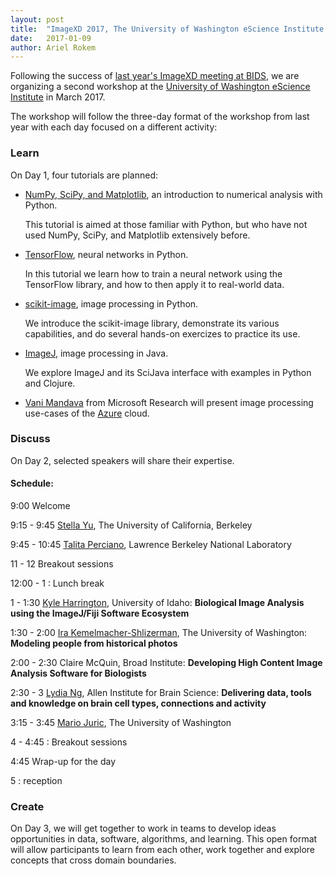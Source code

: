 ```yaml
---
layout: post
title:  "ImageXD 2017, The University of Washington eScience Institute, March 29th-31st"
date:   2017-01-09
author: Ariel Rokem
---
```


Following the success of [last year's ImageXD meeting at
BIDS](http://www.imagexd.org/2016/06/21/inaugural-workshop.html), we are
organizing a second workshop at the [University of Washington eScience Institute](http://escience.washington.edu)
in March 2017.

The workshop will follow the three-day format of the workshop from last year
with each day focused on a different activity:

### Learn

On Day 1, four tutorials are planned:

- [NumPy, SciPy, and Matplotlib](http://scipy.org), an introduction to numerical analysis with Python.

  This tutorial is aimed at those familiar with Python, but who have not used NumPy, SciPy,
  and Matplotlib extensively before.

- [TensorFlow](https://www.tensorflow.org/), neural networks in Python.

  In this tutorial we learn how to train a neural network using the TensorFlow library, and how to
  then apply it to real-world data.

- [scikit-image](http://scikit-image.org/), image processing in Python.

  We introduce the scikit-image library, demonstrate its various capabilities, and
  do several hands-on exercizes to practice its use.

- [ImageJ](https://imagej.nih.gov/ij/), image processing in Java.

  We explore ImageJ and its SciJava interface with examples in Python and Clojure.

- [Vani Mandava](https://www.microsoft.com/en-us/research/people/vanim/) from Microsoft Research will present image processing use-cases of the [Azure](https://azure.microsoft.com/) cloud.

### Discuss

On Day 2, selected speakers will share their expertise.

#### Schedule:

9:00 Welcome

9:15 - 9:45 [Stella Yu](http://www1.icsi.berkeley.edu/~stellayu/), The University of California, Berkeley

9:45 - 10:45 [Talita Perciano](http://vis.lbl.gov/~tperciano), Lawrence Berkeley National Laboratory

11 - 12 Breakout sessions

12:00 - 1 : Lunch break

1 - 1:30 [Kyle Harrington](http://kyleharrington.com/), University of Idaho: **Biological Image Analysis using the ImageJ/Fiji Software Ecosystem**

1:30 - 2:00 [Ira Kemelmacher-Shlizerman](http://homes.cs.washington.edu/~kemelmi/), The University of Washington: **Modeling people from historical photos**

2:00 - 2:30 Claire McQuin, Broad Institute: **Developing High Content Image Analysis Software for Biologists**

2:30 - 3 [Lydia Ng](https://www.alleninstitute.org/what-we-do/brain-science/about/team/staff-profiles/lydia-ng/), Allen Institute for Brain Science: **Delivering data, tools and knowledge on brain cell types, connections and activity**

3:15 - 3:45 [Mario Juric](http://research.majuric.org/public/), The University of Washington

4 - 4:45 : Breakout sessions

4:45 Wrap-up for the day

5 : reception

### Create

On Day 3, we will get together to work in teams to develop ideas opportunities
in data, software, algorithms, and learning. This open format will allow
participants to learn from each other, work together and explore concepts that
cross domain boundaries.
